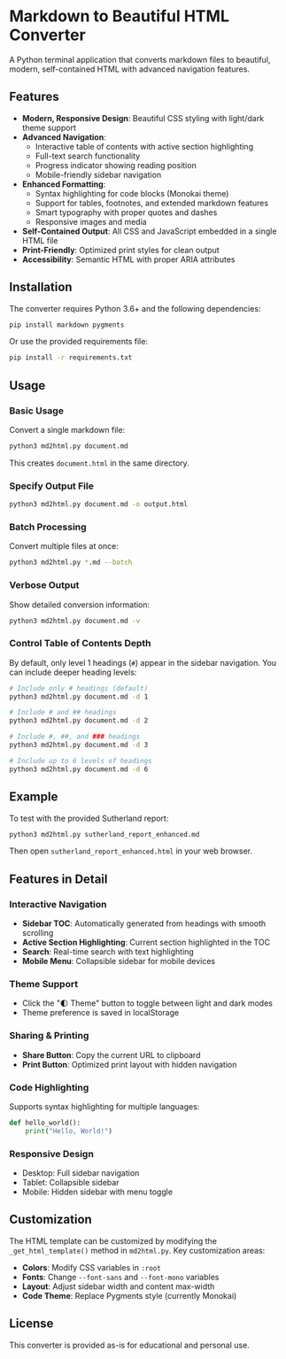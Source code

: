 # Markdown to Beautiful HTML Converter

A Python terminal application that converts markdown files to beautiful, modern, self-contained HTML with advanced navigation features.

## Features

- **Modern, Responsive Design**: Beautiful CSS styling with light/dark theme support
- **Advanced Navigation**: 
  - Interactive table of contents with active section highlighting
  - Full-text search functionality
  - Progress indicator showing reading position
  - Mobile-friendly sidebar navigation
- **Enhanced Formatting**:
  - Syntax highlighting for code blocks (Monokai theme)
  - Support for tables, footnotes, and extended markdown features
  - Smart typography with proper quotes and dashes
  - Responsive images and media
- **Self-Contained Output**: All CSS and JavaScript embedded in a single HTML file
- **Print-Friendly**: Optimized print styles for clean output
- **Accessibility**: Semantic HTML with proper ARIA attributes

## Installation

The converter requires Python 3.6+ and the following dependencies:

```bash
pip install markdown pygments
```

Or use the provided requirements file:

```bash
pip install -r requirements.txt
```

## Usage

### Basic Usage

Convert a single markdown file:

```bash
python3 md2html.py document.md
```

This creates `document.html` in the same directory.

### Specify Output File

```bash
python3 md2html.py document.md -o output.html
```

### Batch Processing

Convert multiple files at once:

```bash
python3 md2html.py *.md --batch
```

### Verbose Output

Show detailed conversion information:

```bash
python3 md2html.py document.md -v
```

### Control Table of Contents Depth

By default, only level 1 headings (`#`) appear in the sidebar navigation. You can include deeper heading levels:

```bash
# Include only # headings (default)
python3 md2html.py document.md -d 1

# Include # and ## headings
python3 md2html.py document.md -d 2

# Include #, ##, and ### headings
python3 md2html.py document.md -d 3

# Include up to 6 levels of headings
python3 md2html.py document.md -d 6
```

## Example

To test with the provided Sutherland report:

```bash
python3 md2html.py sutherland_report_enhanced.md
```

Then open `sutherland_report_enhanced.html` in your web browser.

## Features in Detail

### Interactive Navigation

- **Sidebar TOC**: Automatically generated from headings with smooth scrolling
- **Active Section Highlighting**: Current section highlighted in the TOC
- **Search**: Real-time search with text highlighting
- **Mobile Menu**: Collapsible sidebar for mobile devices

### Theme Support

- Click the "🌓 Theme" button to toggle between light and dark modes
- Theme preference is saved in localStorage

### Sharing & Printing

- **Share Button**: Copy the current URL to clipboard
- **Print Button**: Optimized print layout with hidden navigation

### Code Highlighting

Supports syntax highlighting for multiple languages:

```python
def hello_world():
    print("Hello, World!")
```

### Responsive Design

- Desktop: Full sidebar navigation
- Tablet: Collapsible sidebar
- Mobile: Hidden sidebar with menu toggle

## Customization

The HTML template can be customized by modifying the `_get_html_template()` method in `md2html.py`. Key customization areas:

- **Colors**: Modify CSS variables in `:root`
- **Fonts**: Change `--font-sans` and `--font-mono` variables
- **Layout**: Adjust sidebar width and content max-width
- **Code Theme**: Replace Pygments style (currently Monokai)

## License

This converter is provided as-is for educational and personal use.